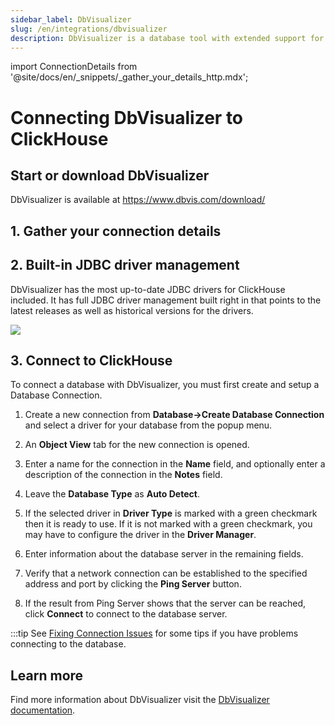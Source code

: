 ```yaml
---
sidebar_label: DbVisualizer
slug: /en/integrations/dbvisualizer
description: DbVisualizer is a database tool with extended support for ClickHouse.
---
```

import ConnectionDetails from '@site/docs/en/_snippets/_gather_your_details_http.mdx';

# Connecting DbVisualizer to ClickHouse

## Start or download DbVisualizer

DbVisualizer is available at https://www.dbvis.com/download/

## 1. Gather your connection details

<ConnectionDetails />

## 2. Built-in JDBC driver management

DbVisualizer has the most up-to-date JDBC drivers for ClickHouse included. It has full JDBC driver management built right in that points to the latest releases as well as historical versions for the drivers.

![](@site/docs/en/integrations/sql-clients/images/dbvisualizer-driver-manager.png)

## 3. Connect to ClickHouse

To connect a database with DbVisualizer, you must first create and setup a Database Connection. 

1. Create a new connection from **Database->Create Database Connection** and select a driver for your database from the popup menu.

2. An **Object View** tab for the new connection is opened.

3. Enter a name for the connection in the **Name** field, and optionally enter a description of the connection in the **Notes** field.

4. Leave the **Database Type** as **Auto Detect**.

5. If the selected driver in **Driver Type** is marked with a green checkmark then it is ready to use. If it is not marked with a green checkmark, you may have to configure the driver in the **Driver Manager**.

6. Enter information about the database server in the remaining fields.

7. Verify that a network connection can be established to the specified address and port by clicking the **Ping Server** button.

8. If the result from Ping Server shows that the server can be reached, click **Connect** to connect to the database server.

:::tip
See [Fixing Connection Issues](https://confluence.dbvis.com/display/UG231/Fixing+Connection+Issues) for some tips if you have problems connecting to the database.

## Learn more

Find more information about DbVisualizer visit the [DbVisualizer documentation](https://confluence.dbvis.com/display/UG231/Users+Guide).